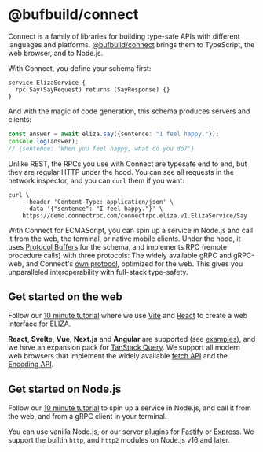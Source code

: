 # @bufbuild/connect

Connect is a family of libraries for building type-safe APIs with different languages and platforms.
[@bufbuild/connect](https://www.npmjs.com/package/@bufbuild/connect) brings them to TypeScript,
the web browser, and to Node.js.


With Connect, you define your schema first:

```
service ElizaService {
  rpc Say(SayRequest) returns (SayResponse) {}
}
```

And with the magic of code generation, this schema produces servers and clients:

```ts
const answer = await eliza.say({sentence: "I feel happy."});
console.log(answer);
// {sentence: 'When you feel happy, what do you do?'}
```

Unlike REST, the RPCs you use with Connect are typesafe end to end, but they are
regular HTTP under the hood. You can see all requests in the network inspector,
and you can `curl` them if you want:

```shell
curl \
    --header 'Content-Type: application/json' \
    --data '{"sentence": "I feel happy."}' \
    https://demo.connectrpc.com/connectrpc.eliza.v1.ElizaService/Say
```

With Connect for ECMAScript, you can spin up a service in Node.js and call it
from the web, the terminal, or native mobile clients. Under the hood, it uses
[Protocol Buffers](https://github.com/bufbuild/protobuf-es) for the schema, and
implements RPC (remote procedure calls) with three protocols: The widely available
gRPC and gRPC-web, and Connect's [own protocol](https://connectrpc.com/docs/protocol/),
optimized for the web. This gives you unparalleled interoperability with
full-stack type-safety.


## Get started on the web

Follow our [10 minute tutorial](https://connectrpc.com/docs/web/getting-started) where
we use [Vite](https://vitejs.dev/) and [React](https://reactjs.org/) to create a
web interface for ELIZA.

**React**, **Svelte**, **Vue**, **Next.js** and **Angular** are supported (see [examples](https://github.com/connectrpc/examples-es)),
and we have an expansion pack for [TanStack Query](https://github.com/bufbuild/connect-query).
We support all modern web browsers that implement the widely available
[fetch API](https://developer.mozilla.org/en-US/docs/Web/API/Fetch_API)
and the [Encoding API](https://developer.mozilla.org/en-US/docs/Web/API/Encoding_API).


## Get started on Node.js

Follow our [10 minute tutorial](https://connectrpc.com/docs/node/getting-started)
to spin up a service in Node.js, and call it from the web, and from a gRPC client
in your terminal.

You can use vanilla Node.js, or our server plugins for [Fastify](https://www.fastify.io/)
or [Express](https://expressjs.com/). We support the builtin `http`, and `http2`
modules on Node.js v16 and later.
